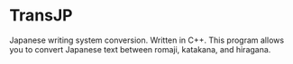 # TransJP
Japanese writing system conversion. Written in C++.
This program allows you to convert Japanese text between romaji, katakana, and hiragana.

